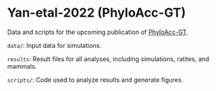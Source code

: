 # Yan-etal-2022 (PhyloAcc-GT)

Data and scripts for the upcoming publication of [PhyloAcc-GT](https://phyloacc.github.io/).

`data/`: Input data for simulations.

`results`: Result files for all analyses, including simulations, ratites, and mammals.

`scripts/`: Code used to analyze results and generate figures.